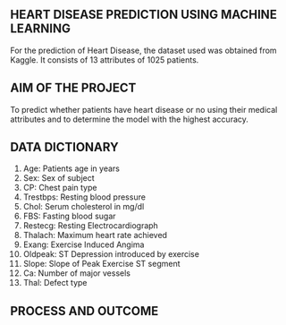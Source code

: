 ## HEART DISEASE PREDICTION USING MACHINE LEARNING
For the prediction of Heart Disease, the dataset used was obtained from Kaggle. 
It consists of 13 attributes of 1025 patients.

## AIM OF THE PROJECT
To predict whether patients have heart disease or no using their medical attributes and to determine the model with the highest accuracy.

## DATA DICTIONARY
1. Age: Patients age in years
2. Sex: Sex of subject
3. CP: Chest pain type
4. Trestbps: Resting blood pressure
5. Chol: Serum cholesterol in mg/dl
6. FBS: Fasting blood sugar
7. Restecg: Resting Electrocardiograph
8. Thalach: Maximum heart rate achieved
9. Exang: Exercise Induced Angima
10. Oldpeak: ST Depression introduced by exercise
11. Slope: Slope of Peak Exercise ST segment
12. Ca: Number of major vessels
13. Thal: Defect type

## PROCESS AND OUTCOME

